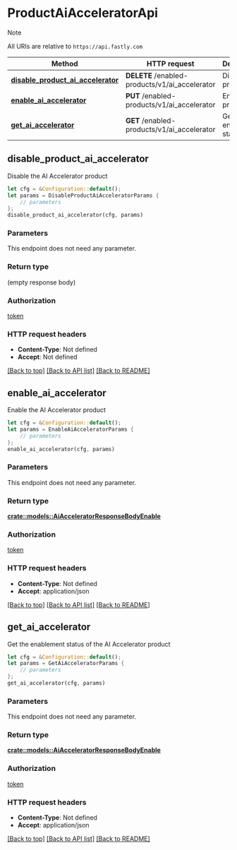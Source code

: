 # ProductAiAcceleratorApi

> [!NOTE]
> All URIs are relative to `https://api.fastly.com`

Method | HTTP request | Description
------ | ------------ | -----------
[**disable_product_ai_accelerator**](ProductAiAcceleratorApi.md#disable_product_ai_accelerator) | **DELETE** /enabled-products/v1/ai_accelerator | Disable product
[**enable_ai_accelerator**](ProductAiAcceleratorApi.md#enable_ai_accelerator) | **PUT** /enabled-products/v1/ai_accelerator | Enable product
[**get_ai_accelerator**](ProductAiAcceleratorApi.md#get_ai_accelerator) | **GET** /enabled-products/v1/ai_accelerator | Get product enablement status



## disable_product_ai_accelerator

Disable the AI Accelerator product

```rust
let cfg = &Configuration::default();
let params = DisableProductAiAcceleratorParams {
    // parameters
};
disable_product_ai_accelerator(cfg, params)
```

### Parameters

This endpoint does not need any parameter.

### Return type

 (empty response body)

### Authorization

[token](../README.md#token)

### HTTP request headers

- **Content-Type**: Not defined
- **Accept**: Not defined

[[Back to top]](#) [[Back to API list]](../README.md#documentation-for-api-endpoints) [[Back to README]](../README.md)


## enable_ai_accelerator

Enable the AI Accelerator product

```rust
let cfg = &Configuration::default();
let params = EnableAiAcceleratorParams {
    // parameters
};
enable_ai_accelerator(cfg, params)
```

### Parameters

This endpoint does not need any parameter.

### Return type

[**crate::models::AiAcceleratorResponseBodyEnable**](AiAcceleratorResponseBodyEnable.md)

### Authorization

[token](../README.md#token)

### HTTP request headers

- **Content-Type**: Not defined
- **Accept**: application/json

[[Back to top]](#) [[Back to API list]](../README.md#documentation-for-api-endpoints) [[Back to README]](../README.md)


## get_ai_accelerator

Get the enablement status of the AI Accelerator product

```rust
let cfg = &Configuration::default();
let params = GetAiAcceleratorParams {
    // parameters
};
get_ai_accelerator(cfg, params)
```

### Parameters

This endpoint does not need any parameter.

### Return type

[**crate::models::AiAcceleratorResponseBodyEnable**](AiAcceleratorResponseBodyEnable.md)

### Authorization

[token](../README.md#token)

### HTTP request headers

- **Content-Type**: Not defined
- **Accept**: application/json

[[Back to top]](#) [[Back to API list]](../README.md#documentation-for-api-endpoints) [[Back to README]](../README.md)

